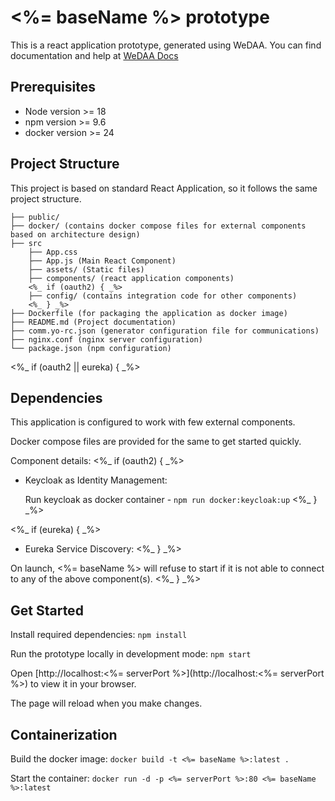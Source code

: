 # <%= baseName %> prototype

This is a react application prototype, generated using WeDAA. You can find documentation and help at [WeDAA Docs](https://www.wedaa.tech/docs/introduction/what-is-wedaa/)

## Prerequisites

- Node version >= 18
- npm version >= 9.6
- docker version >= 24

## Project Structure

This project is based on standard React Application, so it follows the same project structure.

```
├── public/
├── docker/ (contains docker compose files for external components based on architecture design)
├── src
    ├── App.css
    ├── App.js (Main React Component)
    ├── assets/ (Static files)
    ├── components/ (react application components)
    <%_ if (oauth2) { _%>
    ├── config/ (contains integration code for other components)
    <%_ } _%>
├── Dockerfile (for packaging the application as docker image)
├── README.md (Project documentation)
├── comm.yo-rc.json (generator configuration file for communications)
├── nginx.conf (nginx server configuration)
└── package.json (npm configuration)
```
<%_ if (oauth2 || eureka) { _%>
## Dependencies

This application is configured to work with few external components.

Docker compose files are provided for the same to get started quickly.

Component details:
<%_ if (oauth2) { _%>
- Keycloak as Identity Management:
  
  Run keycloak as docker container - `npm run docker:keycloak:up`
<%_ } _%>

<%_ if (eureka) { _%>
- Eureka Service Discovery:
<%_ } _%>

On launch, <%= baseName %> will refuse to start if it is not able to connect to any of the above component(s).
<%_ } _%>

## Get Started

Install required dependencies: `npm install`

Run the prototype locally in development mode: `npm start`

Open [http://localhost:<%= serverPort %>](http://localhost:<%= serverPort %>) to view it in your browser.

The page will reload when you make changes.

## Containerization

Build the docker image: `docker build -t <%= baseName %>:latest .`

Start the container: `docker run -d -p <%= serverPort %>:80 <%= baseName %>:latest`
